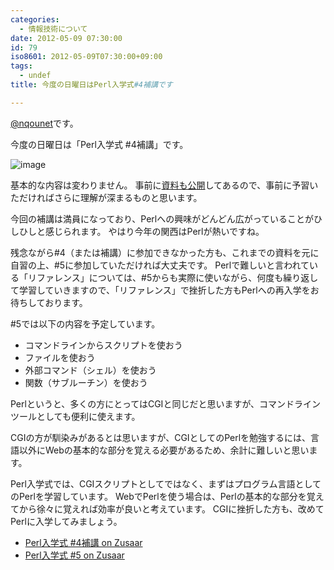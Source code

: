 ```yaml
---
categories:
  - 情報技術について
date: 2012-05-09 07:30:00
id: 79
iso8601: 2012-05-09T07:30:00+09:00
tags:
  - undef
title: 今度の日曜日はPerl入学式#4補講です

---
```


<p><a href="https://twitter.com/nqounet">@nqounet</a>です。</p> <p>今度の日曜日は「Perl入学式 #4補講」です。</p> <p><img src="https://www.sugarsync.com/pf/D6951496_65876209_688594" alt="image"></p> <p>基本的な内容は変わりません。 事前に<a href="http://nqounet.github.io/presentation/20120415_perlentrance4/">資料も公開</a>してあるので、事前に予習いただければさらに理解が深まるものと思います。</p> <p>今回の補講は満員になっており、Perlへの興味がどんどん広がっていることがひしひしと感じられます。 やはり今年の関西はPerlが熱いですね。</p> <p>残念ながら#4（または補講）に参加できなかった方も、これまでの資料を元に自習の上、#5に参加していただければ大丈夫です。 Perlで難しいと言われている「リファレンス」については、#5からも実際に使いながら、何度も繰り返して学習していきますので、「リファレンス」で挫折した方もPerlへの再入学をお待ちしております。</p> <p>#5では以下の内容を予定しています。</p> <ul><li>コマンドラインからスクリプトを使おう</li><li>ファイルを使おう</li><li>外部コマンド（シェル）を使おう</li><li>関数（サブルーチン）を使おう</li></ul><p>Perlというと、多くの方にとってはCGIと同じだと思いますが、コマンドラインツールとしても便利に使えます。</p> <p>CGIの方が馴染みがあるとは思いますが、CGIとしてのPerlを勉強するには、言語以外にWebの基本的な部分を覚える必要があるため、余計に難しいと思います。</p> <p>Perl入学式では、CGIスクリプトとしてではなく、まずはプログラム言語としてのPerlを学習しています。 WebでPerlを使う場合は、Perlの基本的な部分を覚えてから徐々に覚えれば効率が良いと考えています。 CGIに挫折した方も、改めてPerlに入学してみましょう。</p> <ul><li><a href="http://www.zusaar.com/event/266004">Perl入学式 #4補講 on Zusaar</a></li><li><a href="http://www.zusaar.com/event/266005">Perl入学式 #5 on Zusaar</a></li></ul>    	